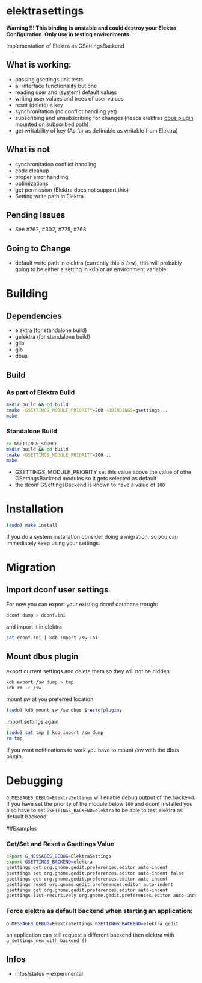 # elektrasettings

 **__Warning__ !!! This binding is unstable and could destroy your Elektra Configuration. Only use in testing environments.**

 Implementation of Elektra as GSettingsBackend

## What is working:
 * passing gsettings unit tests
 * all interface functionality but one
  * reading user and (system) default values
  * writing user values and trees of user values
  * reset (delete) a key
  * synchronitation (no conflict handling yet)
  * subscribing and unsubscribing for changes (needs elektras [dbus plugin](https://github.com/ElektraInitiative/libelektra/tree/master/src/plugins/dbus) mounted on subscribed path)
  * get writability of key (As far as definable as writable from Elektra)

## What is not
 * synchronitation conflict handling
 * code cleanup
 * proper error handling
 * optimizations
 * get permission (Elektra does not support this)
 * Setting write path in Elektra

## Pending Issues
 * See #762, #302, #775, #768

## Going to Change
 * default write path in elektra (currently this is /sw), this will probably going to be
 either a setting in kdb or an environment variable.

# Building

## Dependencies
 * elektra (for standalone build)
 * gelektra (for standalone build)
 * glib
 * gio
 * dbus

## Build
### As part of Elektra Build
```sh
mkdir build && cd build
cmake -GSETTINGS_MODULE_PRIORITY=200 -DBINDINGS=gsettings ..
make
```
### Standalone Build
```sh
cd GSETTINGS_SOURCE
mkdir build && cd build
cmake -GSETTINGS_MODULE_PRIORITY=200 ..
make
```

 * GSETTINGS_MODULE_PRIORITY set this value above the value of othe GSettingsBackend modules so it gets selected as default
  * the dconf GSettingsBackend is known to have a value of `100`

# Installation
```sh
(sudo) make install
```

If you do a system installation consider doing a migration, so you can immediately keep using your settings.

# Migration
## Import dconf user settings
For now you can export your existing dconf database trough:
```sh
dconf dump > dconf.ini
```
and import it in elektra
```sh
cat dconf.ini | kdb import /sw ini
```

## Mount dbus plugin
export current settings and delete them so they will not be hidden
```sh
kdb export /sw dump > tmp
kdb rm -r /sw
```
mount sw at you preferred location
```sh
(sudo) kdb mount sw /sw dbus $restofplugins
```
import settings again
```sh
(sudo) cat tmp | kdb import /sw dump
rm tmp
```

If you want notifications to work you have to mount /sw with the dbus plugin.

# Debugging

`G_MESSAGES_DEBUG=ElektraSettings` will enable debug output of the backend. If you have
set the priority of the module below `100` and dconf installed you also have to
set `GSETTINGS_BACKEND=elektra` to be able to test elektra as default backend.

##Examples

### Get/Set and Reset a Gsettings Value
```sh
export G_MESSAGES_DEBUG=ElektraSettings
export GSETTINGS_BACKEND=elektra
gsettings get org.gnome.gedit.preferences.editor auto-indent
gsettings set org.gnome.gedit.preferences.editor auto-indent false
gsettings get org.gnome.gedit.preferences.editor auto-indent
gsettings reset org.gnome.gedit.preferences.editor auto-indent
gsettings get org.gnome.gedit.preferences.editor auto-indent
gsettings list-recursively org.gnome.gedit.preferences.editor auto-indent
```
### Force elektra as default backend when starting an application:
```sh
G_MESSAGES_DEBUG=ElektraSettings GSETTINGS_BACKEND=elektra gedit
```

an application can still request a different backend then elektra with `g_settings_new_with_backend ()`

## Infos
- infos/status = experimental
